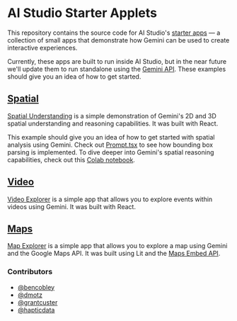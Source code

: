 # AI Studio Starter Applets

This repository contains the source code for AI Studio's
[starter apps](https://aistudio.google.com/app/starter-apps) — a collection of
small apps that demonstrate how Gemini can be used to create interactive
experiences.

Currently, these apps are built to run inside AI Studio, but in the near future
we'll update them to run standalone using the
[Gemini API](https://ai.google.dev/gemini-api/docs). These examples should give
you an idea of how to get started.

## [Spatial](/spatial/)

[Spatial Understanding](https://aistudio.google.com/app/starter-apps/spatial) is
a simple demonstration of Gemini's 2D and 3D spatial understanding and reasoning
capabilities. It was built with React.

This example should give you an idea of how to get started with spatial analysis
using Gemini. Check out [Prompt.tsx](/spatial/src/Prompt.tsx) to see how
bounding box parsing is implemented. To dive deeper into Gemini's spatial
reasoning capabilities, check out this
[Colab notebook](https://github.com/google-gemini/cookbook/blob/main/gemini-2/spatial_understanding.ipynb).

## [Video](/video/)

[Video Explorer](https://aistudio.google.com/app/starter-apps/video) is a simple
app that allows you to explore events within videos using Gemini. It was built
with React.

## [Maps](/maps/)

[Map Explorer](https://aistudio.google.com/app/starter-apps/map) is a simple app
that allows you to explore a map using Gemini and the Google Maps API. It was
built using Lit and the
[Maps Embed API](https://developers.google.com/maps/documentation/embed/get-started).

### Contributors

- [@bencobley](https://github.com/bencobley)
- [@dmotz](https://github.com/dmotz)
- [@grantcuster](https://github.com/grantcuster)
- [@hapticdata](https://github.com/hapticdata)
